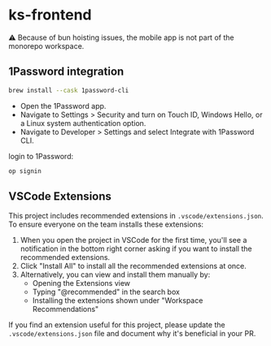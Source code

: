 # ks-frontend

:warning: Because of bun hoisting issues, the mobile app is not part of the monorepo workspace.

## 1Password integration

```sh
brew install --cask 1password-cli
```

- Open the 1Password app.
- Navigate to Settings > Security and turn on Touch ID, Windows Hello, or a Linux system authentication option.
- Navigate to Developer > Settings and select Integrate with 1Password CLI.

login to 1Password:

```sh
op signin
```

## VSCode Extensions

This project includes recommended extensions in `.vscode/extensions.json`. To ensure everyone on the team installs these extensions:

1. When you open the project in VSCode for the first time, you'll see a notification in the bottom right corner asking if you want to install the recommended extensions.
2. Click "Install All" to install all the recommended extensions at once.
3. Alternatively, you can view and install them manually by:
   - Opening the Extensions view
   - Typing "@recommended" in the search box
   - Installing the extensions shown under "Workspace Recommendations"

If you find an extension useful for this project, please update the `.vscode/extensions.json` file and document why it's beneficial in your PR.
